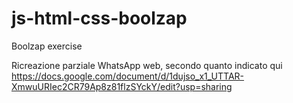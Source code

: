 # js-html-css-boolzap
Boolzap exercise

Ricreazione parziale WhatsApp web, secondo quanto indicato qui https://docs.google.com/document/d/1dujso_x1_UTTAR-XmwuURIec2CR79Ap8z81flzSYckY/edit?usp=sharing
